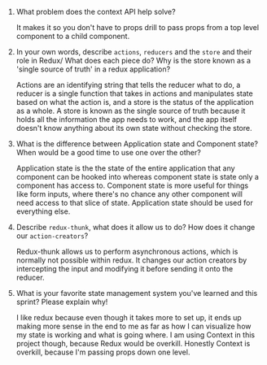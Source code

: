 1. What problem does the context API help solve?

    It makes it so you don't have to props drill to pass props from a top level component to a child component.

2. In your own words, describe `actions`, `reducers` and the `store` and their role in Redux/ What does each piece do? Why is the store known as a 'single source of truth' in a redux application?

    Actions are an identifying string that tells the reducer what to do, a reducer is a single function that takes in actions and manipulates state based on what the action is, and a store is the status of the application as a whole. A store is known as the single source of truth because it holds all the information the app needs to work, and the app itself doesn't know anything about its own state without checking the store.

3. What is the difference between Application state and Component state? When would be a good time to use one over the other?

    Application state is the the state of the entire application that any component can be hooked into whereas component state is state only a component has access to. Component state is more useful for things like form inputs, where there's no chance any other component will need access to that slice of state. Application state should be used for everything else.

4. Describe `redux-thunk`, what does it allow us to do? How does it change our `action-creators`?

    Redux-thunk allows us to perform asynchronous actions, which is normally not possible within redux. It changes our action creators by intercepting the input and modifying it before sending it onto the reducer.

5. What is your favorite state management system you've learned and this sprint? Please explain why!

    I like redux because even though it takes more to set up, it ends up making more sense in the end to me as far as how I can visualize how my state is working and what is going where. I am using Context in this project though, because Redux would be overkill. Honestly Context is overkill, because I'm passing props down one level.
